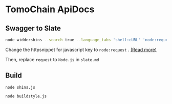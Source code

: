 # TomoChain ApiDocs

## Swagger to Slate

```bash
node widdershins --search true --language_tabs 'shell:cURL' 'node:request' 'go:GO' 'ruby:Ruby' 'python:Python' 'java:Java' --httpsnippet true --resolve true --summary swagger/swagger.json -o slate.md
```

Change the httpsnippet for javascript key to `node:request` . [(Read more)](https://github.com/Kong/httpsnippet/tree/master/src/targets)

Then, replace `request` to `Node.js` in `slate.md`

## Build

`node shins.js`

`node buildstyle.js`
